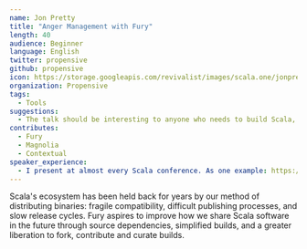 ```yaml
---
name: Jon Pretty
title: "Anger Management with Fury"
length: 40
audience: Beginner
language: English
twitter: propensive
github: propensive
icon: https://storage.googleapis.com/revivalist/images/scala.one/jonpretty.jpg
organization: Propensive
tags:
  - Tools
suggestions:
  - The talk should be interesting to anyone who needs to build Scala, but will be particularly interesting to people with complex builds.
contributes:
  - Fury
  - Magnolia
  - Contextual
speaker_experience:
  - I present at almost every Scala conference. As one example: https://www.youtube.com/watch?v=26UHdZUsKkE
---
```

Scala's ecosystem has been held back for years by our method of distributing binaries: fragile compatibility, difficult publishing processes, and slow release cycles. Fury aspires to improve how we share Scala software in the future through source dependencies, simplified builds, and a greater liberation to fork, contribute and curate builds.